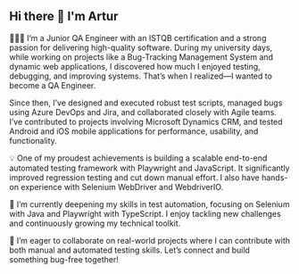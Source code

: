 ## Hi there 👋 I'm Artur

👨🏻‍💻 I’m a Junior QA Engineer with an ISTQB certification and a strong passion for delivering high-quality software. During my university days, while working on projects like a Bug-Tracking Management System and dynamic web applications, I discovered how much I enjoyed testing, debugging, and improving systems. That’s when I realized—I wanted to become a QA Engineer.

Since then, I’ve designed and executed robust test scripts, managed bugs using Azure DevOps and Jira, and collaborated closely with Agile teams. I’ve contributed to projects involving Microsoft Dynamics CRM, and tested Android and iOS mobile applications for performance, usability, and functionality.

💡 One of my proudest achievements is building a scalable end-to-end automated testing framework with Playwright and JavaScript. It significantly improved regression testing and cut down manual effort. I also have hands-on experience with Selenium WebDriver and WebdriverIO.

🔭 I’m currently deepening my skills in test automation, focusing on Selenium with Java and Playwright with TypeScript. I enjoy tackling new challenges and continuously growing my technical toolkit.

🧪 I’m eager to collaborate on real-world projects where I can contribute with both manual and automated testing skills. Let’s connect and build something bug-free together!
